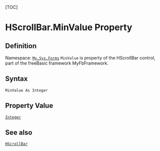 [TOC]
# HScrollBar.MinValue Property

## Definition
Namespace: [`My.Sys.Forms`](My.Sys.Forms.md)
`MinValue` is property of the HScrollBar control, part of the freeBasic framework MyFbFramework.
## Syntax
```freeBasic
MinValue As Integer
```
## Property Value
[`Integer`]("https://www.freebasic.net/wiki/KeyPgInteger")
## See also
[`HScrollBar`](HScrollBar.md)
